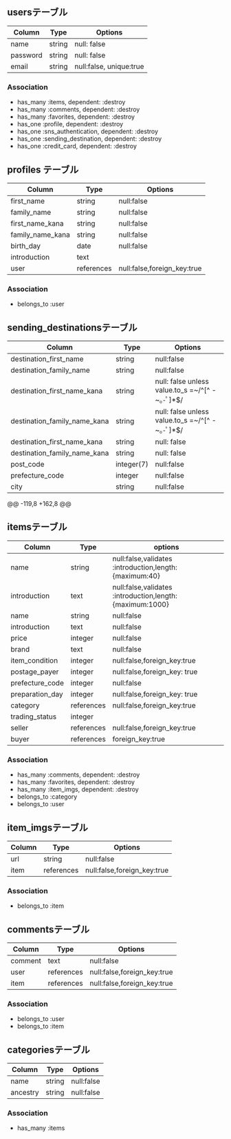 
## usersテーブル
| Column    | Type    | Options               |
|-----------|---------|-----------------------|
| name      | string  |null: false            |
| password  | string  |null: false            |
| email     | string  |null:false, unique:true|


### Association
- has_many :items, dependent: :destroy
- has_many :comments, dependent: :destroy
- has_many :favorites, dependent: :destroy
- has_one :profile, dependent: :destroy
- has_one :sns_authentication, dependent: :destroy
- has_one :sending_destination, dependent: :destroy
- has_one :credit_card, dependent: :destroy









## profiles テーブル
| Column            | Type        | Options                      |
|-------------------|-------------|------------------------------|
| first_name        | string      | null:false                   |
| family_name       | string      | null:false                   |
| first_name_kana   | string      | null:false                   |
| family_name_kana  | string      | null:false                   |
| birth_day         | date        | null:false                   |
| introduction      | text        |                              |
| user              | references  | null:false,foreign_key:true  |


### Association
- belongs_to :user



## sending_destinationsテーブル
| Column                       | Type       | Options                                        |
|------------------------------|------------|------------------------------------------------|
| destination_first_name       | string     | null:false                                     |
| destination_family_name      | string     | null:false                                     |
| destination_first_name_kana  | string     | null: false unless value.to_s =~/^[^ -~｡-ﾟ]*$/ |
| destination_family_name_kana | string     | null: false unless value.to_s =~/^[^ -~｡-ﾟ]*$/ |
| destination_first_name_kana  | string     | null: false                                    |
| destination_family_name_kana | string     | null: false                                    |
| post_code                    | integer(7) | null:false                                     |
| prefecture_code              | integer    | null:false                                     |
| city                         | string     | null:false                                     |

@@ -119,8 +162,8 @@


## itemsテーブル
| Column           | Type        | options                                                   |
|------------------|-------------|-----------------------------------------------------------|
| name             | string      | null:false,validates :introduction,length:{maximum:40}    |
| introduction     | text        | null:false,validates :introduction,length:{maximum:1000}  |
| name             | string      | null:false                                                |
| introduction     | text        | null:false                                                |
| price            | integer     | null:false                                                |
| brand            | text        | null:false                                                |
| item_condition   | integer     | null:false,foreign_key:true                               |
| postage_payer    | integer     | null:false,foreign_key: true                              |
| prefecture_code  | integer     | null:false                                                |
| preparation_day  | integer     | null:false,foreign_key: true                              |
| category         | references  | null:false,foreign_key:true                               |
| trading_status   | integer     |                                                           |
| seller           | references  | null:false,foreign_key:true                               |
| buyer            | references  | foreign_key:true                                          |


### Association
- has_many :comments, dependent: :destroy
- has_many :favorites, dependent: :destroy
- has_many :item_imgs, dependent: :destroy
- belongs_to :category
- belongs_to :user


## item_imgsテーブル
| Column  |Type         | Options                      |
|---------|-------------|------------------------------|
| url     |string       | null:false                   |
| item    | references  | null:false,foreign_key:true  |


### Association
- belongs_to :item


## commentsテーブル
| Column   | Type        | Options                      |
|----------|-------------|------------------------------|
| comment  | text        | null:false                   |
| user     | references  | null:false,foreign_key:true  |
| item     | references  | null:false,foreign_key:true  |


### Association
- belongs_to :user
- belongs_to :item


## categoriesテーブル
| Column    |Type     | Options     |
|-----------|---------|-------------|
| name      | string  | null:false  |
| ancestry  | string  | null:false  |


### Association
- has_many :items